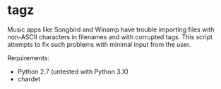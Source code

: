tagz
====

Music apps like Songbird and Winamp have trouble importing files with
non-ASCII characters in filenames and with corrupted tags. This script
attempts to fix such problems with minimal input from the user.

Requirements:
- Python 2.7 (untested with Python 3.X)
- chardet
